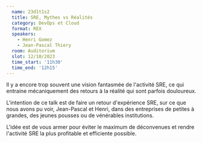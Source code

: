 ```yaml
---
  name: 23d1t1s2
  title: SRE, Mythes vs Réalités
  category: DevOps et Cloud
  format: REX
  speakers: 
    - Henri Gomez
    - Jean-Pascal Thiery
  room: Auditorium
  slot: 12/10/2023
  time_start: '11h30'
  time_end: '12h15'
---
```

Il y a encore trop souvent une vision fantasmée de l'activité SRE, ce qui entraine mécaniquement des retours à la réalité qui sont parfois douloureux.

L'intention de ce talk est de faire un retour d'expérience SRE, sur ce que nous avons pu voir, Jean-Pascal et Henri, dans des entreprises de petites à grandes, des jeunes pousses ou de vénérables institutions.

L'idée est de vous armer pour éviter le maximum de déconvenues et rendre l'activité SRE la plus profitable et efficiente possible.
